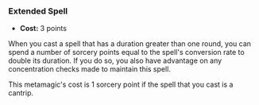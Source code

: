 ### Extended Spell
- **Cost:** 3 points

When you cast a spell that has a duration greater than one round, you can spend a number of sorcery points equal to the spell's conversion rate to double its duration.
If you do so, you also have advantage on any concentration checks made to maintain this spell.

This metamagic's cost is 1 sorcery point if the spell that you cast is a cantrip.
